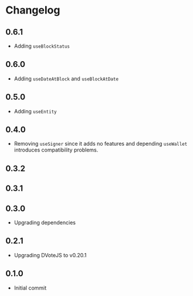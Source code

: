 # Changelog

## 0.6.1

- Adding `useBlockStatus`

## 0.6.0

- Adding `useDateAtBlock` and `useBlockAtDate`

## 0.5.0

- Adding `useEntity`

## 0.4.0

- Removing `useSigner` since it adds no features and depending `useWallet` introduces compatibility problems.

## 0.3.2
## 0.3.1
## 0.3.0

- Upgrading dependencies

## 0.2.1

- Upgrading DVoteJS to v0.20.1

## 0.1.0

- Initial commit
